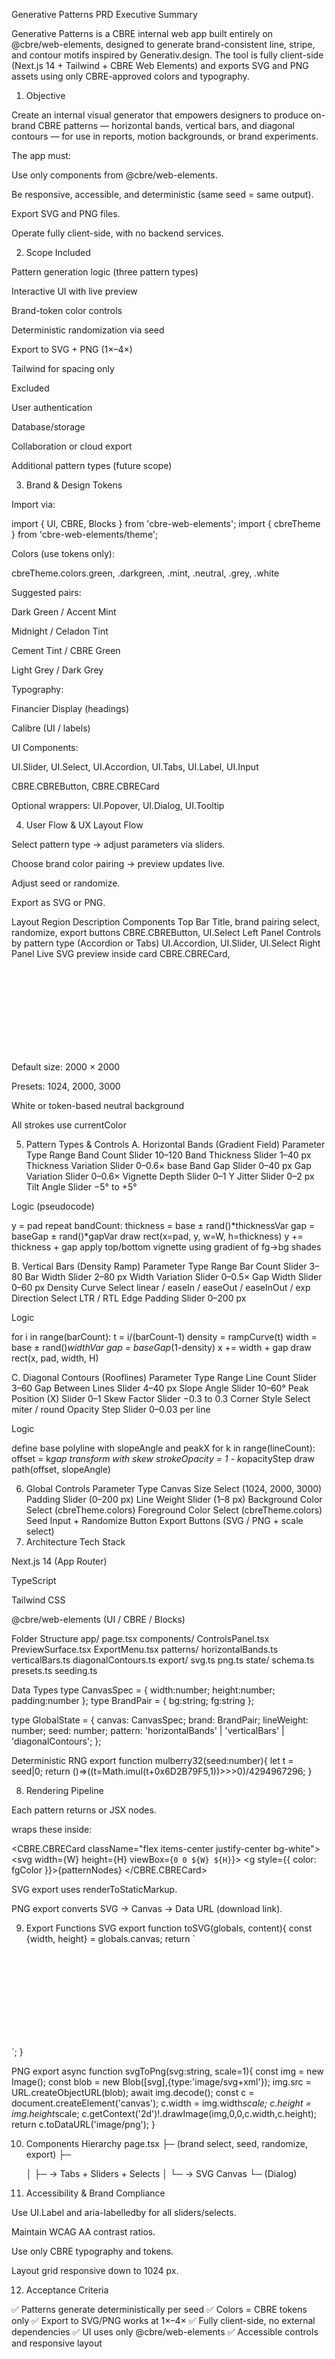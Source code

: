 Generative Patterns PRD
Executive Summary

Generative Patterns is a CBRE internal web app built entirely on @cbre/web-elements, designed to generate brand-consistent line, stripe, and contour motifs inspired by Generativ.design.
The tool is fully client-side (Next.js 14 + Tailwind + CBRE Web Elements) and exports SVG and PNG assets using only CBRE-approved colors and typography.

1. Objective

Create an internal visual generator that empowers designers to produce on-brand CBRE patterns — horizontal bands, vertical bars, and diagonal contours — for use in reports, motion backgrounds, or brand experiments.

The app must:

Use only components from @cbre/web-elements.

Be responsive, accessible, and deterministic (same seed = same output).

Export SVG and PNG files.

Operate fully client-side, with no backend services.

2. Scope
Included

Pattern generation logic (three pattern types)

Interactive UI with live preview

Brand-token color controls

Deterministic randomization via seed

Export to SVG + PNG (1×–4×)

Tailwind for spacing only

Excluded

User authentication

Database/storage

Collaboration or cloud export

Additional pattern types (future scope)

3. Brand & Design Tokens

Import via:

import { UI, CBRE, Blocks } from 'cbre-web-elements';
import { cbreTheme } from 'cbre-web-elements/theme';


Colors (use tokens only):

cbreTheme.colors.green, .darkgreen, .mint, .neutral, .grey, .white

Suggested pairs:

Dark Green / Accent Mint

Midnight / Celadon Tint

Cement Tint / CBRE Green

Light Grey / Dark Grey

Typography:

Financier Display (headings)

Calibre (UI / labels)

UI Components:

UI.Slider, UI.Select, UI.Accordion, UI.Tabs, UI.Label, UI.Input

CBRE.CBREButton, CBRE.CBRECard

Optional wrappers: UI.Popover, UI.Dialog, UI.Tooltip

4. User Flow & UX Layout
Flow

Select pattern type → adjust parameters via sliders.

Choose brand color pairing → preview updates live.

Adjust seed or randomize.

Export as SVG or PNG.

Layout
Region	Description	Components
Top Bar	Title, brand pairing select, randomize, export buttons	CBRE.CBREButton, UI.Select
Left Panel	Controls by pattern type (Accordion or Tabs)	UI.Accordion, UI.Slider, UI.Select
Right Panel	Live SVG preview inside card	CBRE.CBRECard, <svg>
Modal/Popover	Export options (resolution select)	UI.Dialog or UI.Popover
Canvas

Default size: 2000 × 2000

Presets: 1024, 2000, 3000

White or token-based neutral background

All strokes use currentColor

5. Pattern Types & Controls
A. Horizontal Bands (Gradient Field)
Parameter	Type	Range
Band Count	Slider	10–120
Band Thickness	Slider	1–40 px
Thickness Variation	Slider	0–0.6× base
Band Gap	Slider	0–40 px
Gap Variation	Slider	0–0.6×
Vignette Depth	Slider	0–1
Y Jitter	Slider	0–2 px
Tilt Angle	Slider	−5° to +5°

Logic (pseudocode)

y = pad
repeat bandCount:
  thickness = base ± rand()*thicknessVar
  gap = baseGap ± rand()*gapVar
  draw rect(x=pad, y, w=W, h=thickness)
  y += thickness + gap
apply top/bottom vignette using gradient of fg→bg shades

B. Vertical Bars (Density Ramp)
Parameter	Type	Range
Bar Count	Slider	3–80
Bar Width	Slider	2–80 px
Width Variation	Slider	0–0.5×
Gap Width	Slider	0–60 px
Density Curve	Select	linear / easeIn / easeOut / easeInOut / exp
Direction	Select	LTR / RTL
Edge Padding	Slider	0–200 px

Logic

for i in range(barCount):
  t = i/(barCount-1)
  density = rampCurve(t)
  width = base ± rand()*widthVar
  gap = baseGap*(1-density)
  x += width + gap
  draw rect(x, pad, width, H)

C. Diagonal Contours (Rooflines)
Parameter	Type	Range
Line Count	Slider	3–60
Gap Between Lines	Slider	4–40 px
Slope Angle	Slider	10–60°
Peak Position (X)	Slider	0–1
Skew Factor	Slider	−0.3 to 0.3
Corner Style	Select	miter / round
Opacity Step	Slider	0–0.03 per line

Logic

define base polyline with slopeAngle and peakX
for k in range(lineCount):
  offset = k*gap
  transform with skew
  strokeOpacity = 1 - k*opacityStep
  draw path(offset, slopeAngle)

6. Global Controls
Parameter	Type
Canvas Size	Select (1024, 2000, 3000)
Padding	Slider (0–200 px)
Line Weight	Slider (1–8 px)
Background Color	Select (cbreTheme.colors)
Foreground Color	Select (cbreTheme.colors)
Seed	Input + Randomize Button
Export	Buttons (SVG / PNG + scale select)
7. Architecture
Tech Stack

Next.js 14 (App Router)

TypeScript

Tailwind CSS

@cbre/web-elements (UI / CBRE / Blocks)

Folder Structure
app/
  page.tsx
  components/
    ControlsPanel.tsx
    PreviewSurface.tsx
    ExportMenu.tsx
  patterns/
    horizontalBands.ts
    verticalBars.ts
    diagonalContours.ts
  export/
    svg.ts
    png.ts
  state/
    schema.ts
    presets.ts
    seeding.ts

Data Types
type CanvasSpec = { width:number; height:number; padding:number };
type BrandPair = { bg:string; fg:string };

type GlobalState = {
  canvas: CanvasSpec;
  brand: BrandPair;
  lineWeight: number;
  seed: number;
  pattern: 'horizontalBands' | 'verticalBars' | 'diagonalContours';
};

Deterministic RNG
export function mulberry32(seed:number){
  let t = seed|0;
  return ()=>((t=Math.imul(t+0x6D2B79F5,1))>>>0)/4294967296;
}

8. Rendering Pipeline

Each pattern returns <g> or JSX nodes.

<PreviewSurface> wraps these inside:

<CBRE.CBRECard className="flex items-center justify-center bg-white">
  <svg width={W} height={H} viewBox={`0 0 ${W} ${H}`}>
    <g style={{ color: fgColor }}>{patternNodes}</g>
  </svg>
</CBRE.CBRECard>


SVG export uses renderToStaticMarkup.

PNG export converts SVG → Canvas → Data URL (download link).

9. Export Functions
SVG
export function toSVG(globals, content){
  const {width, height} = globals.canvas;
  return `
  <svg xmlns="http://www.w3.org/2000/svg" width="${width}" height="${height}">
    <title>CBRE Generative Pattern</title>
    ${content}
  </svg>`;
}

PNG
export async function svgToPng(svg:string, scale=1){
  const img = new Image();
  const blob = new Blob([svg],{type:'image/svg+xml'});
  img.src = URL.createObjectURL(blob);
  await img.decode();
  const c = document.createElement('canvas');
  c.width = img.width*scale; c.height = img.height*scale;
  c.getContext('2d')!.drawImage(img,0,0,c.width,c.height);
  return c.toDataURL('image/png');
}

10. Components Hierarchy
page.tsx
 ├─ <TopBar> (brand select, seed, randomize, export)
 ├─ <main class="grid grid-cols-[350px_1fr] gap-4">
 │    ├─ <ControlsPanel> → Tabs + Sliders + Selects
 │    └─ <PreviewSurface> → SVG Canvas
 └─ <ExportMenu> (Dialog)

11. Accessibility & Brand Compliance

Use UI.Label and aria-labelledby for all sliders/selects.

Maintain WCAG AA contrast ratios.

Use only CBRE typography and tokens.

Layout grid responsive down to 1024 px.

12. Acceptance Criteria

✅ Patterns generate deterministically per seed
✅ Colors = CBRE tokens only
✅ Export to SVG/PNG works at 1×–4×
✅ Fully client-side, no external dependencies
✅ UI uses only @cbre/web-elements
✅ Accessible controls and responsive layout